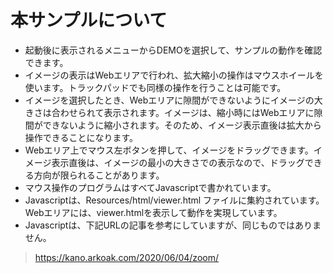 # 本サンプルについて

+ 起動後に表示されるメニューからDEMOを選択して、サンプルの動作を確認できます。
+ イメージの表示はWebエリアで行われ、拡大縮小の操作はマウスホイールを使います。トラックパッドでも同様の操作を行うことは可能です。
+ イメージを選択したとき、Webエリアに隙間ができないようにイメージの大きさは合わせられて表示されます。イメージは、縮小時にはWebエリアに隙間ができないように縮小されます。そのため、イメージ表示直後は拡大から操作できることになります。
+  Webエリア上でマウス左ボタンを押して、イメージをドラッグできます。イメージ表示直後は、イメージの最小の大きさでの表示なので、ドラッグできる方向が限られることがあります。
+ マウス操作のプログラムはすべてJavascriptで書かれています。
+ Javascriptは、Resources/html/viewer.html ファイルに集約されています。Webエリアには、viewer.htmlを表示して動作を実現しています。
+  Javascriptは、下記URLの記事を参考にしていますが、同じものではありません。
> https://kano.arkoak.com/2020/06/04/zoom/
